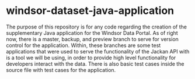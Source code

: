 # windsor-dataset-java-application

The purpose of this repository is for any code regarding the creation of the supplementary Java application for the Windsor Data Portal. 
As of right now, there is a master, backup, and preview branch to serve for version control for the application.
Within, these branches are some test applications that were used to serve the functionality of the Jackan API with is a tool we will be using,
in order to provide high level functionality for developers interact with the data. There is also basic test cases inside the source file with test cases for the application.
